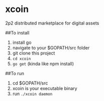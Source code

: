 # xcoin
2p2 distributed marketplace for digital assets

##To install


1. install go
2. navigate to your $GOPATH/src folder
3. git clone this project
4. ```cd xcoin```
5. ```go get``` (kinda like npm install)

##To run

1. cd $GOPATH/src
2. xcoin is your executable binary
3. run ```./xcoin daemon```
